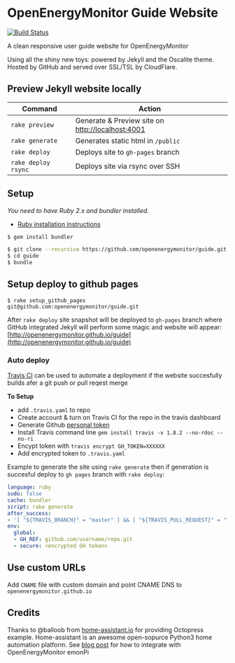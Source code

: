 # OpenEnergyMonitor Guide Website

[![Build Status](https://travis-ci.org/openenergymonitor/guide.svg?branch=master)](https://travis-ci.org/openenergymonitor/guide)

A clean responsive user guide website for OpenEnergyMonitor

Using all the shiny new toys: powered by Jekyll and the Oscalite theme. Hosted by GitHub and served over SSL/TSL by CloudFlare.

## Preview Jekyll website locally

| Command | Action |
|---|---|
| `rake preview` | Generate & Preview site on [http://localhost:4001](http://127.0.0.1:4001)
| `rake generate` | Generates static html in `/public`
| `rake deploy` | Deploys site to `gh-pages` branch
| `rake deploy rsync` | Deploys site via rsync over SSH



## Setup

_You need to have Ruby 2.x and bundler installed._

- [Ruby installation instructions](https://www.ruby-lang.org/en/documentation/installation/)

```bash
$ gem install bundler
```

```bash
$ git clone --recursive https://github.com/openenergymonitor/guide.git
$ cd guide
$ bundle
```
## Setup deploy to github pages

```
$ rake setup_github_pages
git@github.com:openenergymonitor/guide.git
```
After `rake deploy` site snapshot will be deployed to `gh-pages` branch where GitHub integrated Jekyll will perform some magic and website will appear:
[http://openenergymonitor.github.io/guide](http://openenergymonitor.github.io/guide)

### Auto deploy

[Travis CI](https://travis-ci.org) can be used to automate a deployment if the website succesfully builds afer a git push or pull reqest merge

**To Setup**

 - add `.travis.yaml` to repo
 - Create account & turn on Travis CI for the repo in the travis dashboard
 - Generate Github [personal token](https://github.com/settings/tokens)
 - Install Travis command line `gem install travis -v 1.8.2 --no-rdoc --no-ri`
 - Encypt token with `travis encrypt GH_TOKEN=XXXXXX`
 - Add encrypted token to `.travis.yaml`
 
Example to generate the site using `rake generate` then if generation is succesful deploy to `gh pages` branch with `rake deploy`:

```yaml
language: ruby
sudo: false
cache: bundler
script: rake generate
after_success:
- '[ "${TRAVIS_BRANCH}" = "master" ] && [ "${TRAVIS_PULL_REQUEST}" = "false" ] && rake deploy || true'
env:
  global:
  - GH_REF: github.com/username/repo.git
  - secure: <encrypted GH token>

```

## Use custom URLs

Add `CNAME` file with custom domain and point CNAME DNS to `openenergymonitor.github.io`

## Credits

Thanks to @balloob from [home-assistant.io](http://home-assistant.io) for providing Octopress example. Home-assistant is an awesome open-sopurce Python3 home automation platform. See [blog post](http://openenergymonitor.blogspot.co.uk/2016/04/home-assistant-and-emonpi.html) for how to integrate with OpenEnergyMonitor emonPi
